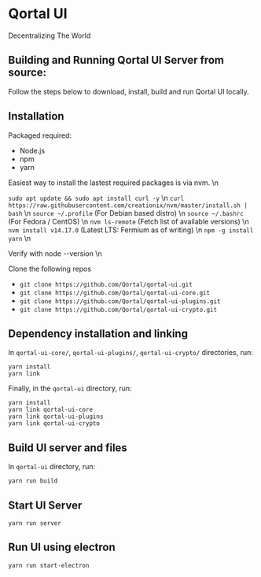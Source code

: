 # Qortal UI 

Decentralizing The World

Building and Running Qortal UI Server from source:
-----------------------------------------------------
Follow the steps below to download, install, build and run Qortal UI locally.


Installation
------------
Packaged required:
 - Node.js
 - npm
 - yarn

Easiest way to install the lastest required packages is via nvm. \n

``` sudo apt update && sudo apt install curl -y ``` \n
``` curl https://raw.githubusercontent.com/creationix/nvm/master/install.sh | bash ``` \n
``` source ~/.profile ``` (For Debian based distro) \n
``` source ~/.bashrc ``` (For Fedora / CentOS) \n
``` nvm ls-remote ``` (Fetch list of available versions) \n
``` nvm install v14.17.0 ```  (Latest LTS: Fermium as of writing) \n
``` npm -g install yarn ``` \n 

Verify with node --version \n

Clone the following repos
 - ``` git clone https://github.com/Qortal/qortal-ui.git ```
 - ``` git clone https://github.com/Qortal/qortal-ui-core.git ```
 - ``` git clone https://github.com/Qortal/qortal-ui-plugins.git ```
 - ``` git clone https://github.com/Qortal/qortal-ui-crypto.git ```

Dependency installation and linking
-----------------------------------
In `qortal-ui-core/`, `qortal-ui-plugins/`, `qortal-ui-crypto/`  directories, run: 
```
yarn install
yarn link
```

Finally, in the `qortal-ui` directory, run:
```
yarn install
yarn link qortal-ui-core
yarn link qortal-ui-plugins
yarn link qortal-ui-crypto
```



Build UI server and files
-------------------------
In `qortal-ui` directory, run:
```
yarn run build
```

Start UI Server
---------------
```
yarn run server
```


Run UI using electron
---------------------
```
yarn run start-electron
```
